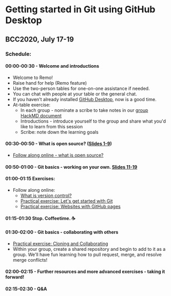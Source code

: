 # Getting started in Git using GitHub Desktop
## BCC2020, July 17-19

### Schedule:

#### 00:00-00:30 - Welcome and introductions
  - Welcome to Remo!
  - Raise hand for help (Remo feature)
  - Use the two-person tables for one-on-one assistance if needed.
  - You can chat with people at your table or the general chat.
  - If you haven't already installed [GitHub Desktop](https://desktop.github.com/), now is a good time.
   - At-table exercise:
      - In each group - nominate a scribe to take notes in our [group HackMD document](https://hackmd.io/@yoyehudi/BJ_riUAyP)
      - Introductions - introduce yourself to the group and share what you'd like to learn from this session
      - Scribe: note down the learning goals

#### 00:30-00:50 - What is open source? ([Slides 1-9](https://docs.google.com/presentation/d/1a2uBPu_P5LoyaGp9Q3Q0e8vp5hsUtonyWyUbzkXBdA4/edit#slide=id.p))
   - [Follow along online - what is open source?](https://open-source-for-researchers.github.io/open-source-workshop/01-what-is-open-source)

#### 00:50-01:00 - Git basics - working on your own. [Slides 11-19](https://docs.google.com/presentation/d/1a2uBPu_P5LoyaGp9Q3Q0e8vp5hsUtonyWyUbzkXBdA4/edit#slide=id.g30e60a4b80_0_7)

#### 01:00-01:15 Exercises:
   - Follow along online:
      - [What is version control?](02-what-is-version-control)
      - [Practical exercise: Let's get started with Git](practicalexercises/github/git-01-lets-get-started-with-github)
      - [Practical exercise: Websites with GitHub pages](practicalexercises/github/git-03-websites-with-github-pages)

#### 01:15-01:30 Stop. Coffeetime. ☕️

#### 01:30-02:00 - Git basics - collaborating with others
- [Practical exercise: Cloning and Collaborating](practicalexercises/github/git-02-cloning-and-collaborating)
- Within your group, create a shared repository and begin to add to it as a group. We'll have fun learning how to pull request, merge, and resolve merge conflicts!

#### 02:00-02:15 - Further resources and more advanced exercises - taking it forward!

#### 02:15-02:30 - Q&A
